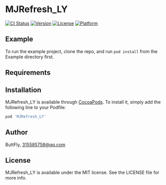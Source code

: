 # MJRefresh_LY

[![CI Status](https://img.shields.io/travis/ButtFly/MJRefresh_LY.svg?style=flat)](https://travis-ci.org/ButtFly/MJRefresh_LY)
[![Version](https://img.shields.io/cocoapods/v/MJRefresh_LY.svg?style=flat)](https://cocoapods.org/pods/MJRefresh_LY)
[![License](https://img.shields.io/cocoapods/l/MJRefresh_LY.svg?style=flat)](https://cocoapods.org/pods/MJRefresh_LY)
[![Platform](https://img.shields.io/cocoapods/p/MJRefresh_LY.svg?style=flat)](https://cocoapods.org/pods/MJRefresh_LY)

## Example

To run the example project, clone the repo, and run `pod install` from the Example directory first.

## Requirements

## Installation

MJRefresh_LY is available through [CocoaPods](https://cocoapods.org). To install
it, simply add the following line to your Podfile:

```ruby
pod 'MJRefresh_LY'
```

## Author

ButtFly, 315585758@qq.com

## License

MJRefresh_LY is available under the MIT license. See the LICENSE file for more info.
